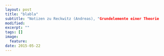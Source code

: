```yaml
---
layout: post
title: "blabla"
subtitle: "Notizen zu Reckwitz (Andreas), "Grundelemente einer Theorie sozialer Praktiken", in Zeitschrift für Soziologie 32(4), 2013, S. 282-301"
modified:
excerpt: ""
tags: []
image: 
  feature: 
date: 2015-05-22
---
```


